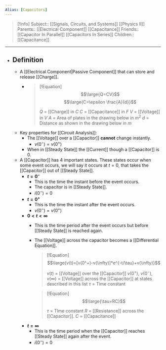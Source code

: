 ```yaml
---
Alias: [Capacitors]
---
```

> [!Info]
> Subject:: [[Signals, Circuits, and Systems]] [[Physics II]]
> Parents:: [[Electrical Component]] [[Capacitance]]
> Friends:: [[Capacitor In Parallel]] [[Capacitors In Series]]
> Children:: [[Capacitance]]
---
- ## Definition
	- A [[Electrical Component|Passive Component]] that can store and release [[Charge]].
		- > [!Equation]
		  > $$\large{Q=CV}$$
		  > $$\large{C=\epsilon \frac{A}{d}}$$
		  > 
		  > $Q$ = [[Charge]] in $C$
		  > $C$ = [[Capacitance]] in $F$
		  > $V$ = [[Voltage]] in $V$
		  > $A$ = Area of plates in the drawing below in $m^2$
		  > $d$ = Distance as shown in the drawing below in $m$
	- Key properties for [[Circuit Analysis]]:
		- The [[Voltage]] over a [[Capacitor]] **cannot** change instantly.
			- $v(0^-)=v(0^+)$
		- When in [[Steady State]] the [[Current]] though a [[Capacitor]] is $0$.
	- A [[Capacitor]] has 4 important states. These states occur when some event occurs, we will say it occurs at $t=0$, that takes the [[Capacitor]] out of [[Steady State]].
		- **$t=0^-$**
			- This is the time the instant before the event occurs.
			- The capacitor is in [[Steady State]].
			- $i(0^-)=0$
		- **$t=0^+$**
			- This is the time the instant after the event occurs.
			- $v(0^-)=v(0^+)$
		- **$0<t<\infty$**
			- This is the time period after the event occurs but before [[Steady State]] is reached again.
			- The [[Voltage]] across the capacitor becomes a [[Differential Equation]].
			  > [!Equation]
			  > $$\large{v(t)=[v(0^+)-v(\infty)]*e^{-t/\tau}+v(\infty)}$$
			  > 
			  > $v(t)$ = [[Voltage]] over the [[Capacitor]]
			  > $v(0^+)$, $v(0^-)$, $v(\infty)$ = [[Voltage]] across the [[Capacitor]] at states described in this list
			  > $\tau$ = Time constant
			  
			  > [!Equation]
			  > $$\large{\tau=RC}$$
			  > 
			  > $\tau$ = TIme constant
			  > $R$ = [[Resistance]] across the [[Capacitor]].
			  > $C$ = [[Capacitance]]
		- **$t=\infty$**
			- This is the time period when the [[Capacitor]] reaches [[Steady State]] again after the event.
			- $i(0^-)=0$